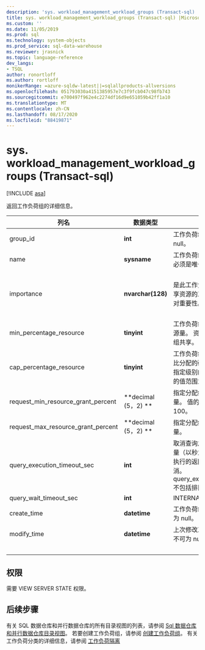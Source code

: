```yaml
---
description: 'sys. workload_management_workload_groups (Transact-sql) '
title: sys. workload_management_workload_groups (Transact-sql) |Microsoft Docs
ms.custom: ''
ms.date: 11/05/2019
ms.prod: sql
ms.technology: system-objects
ms.prod_service: sql-data-warehouse
ms.reviewer: jrasnick
ms.topic: language-reference
dev_langs:
- TSQL
author: ronortloff
ms.author: rortloff
monikerRange: =azure-sqldw-latest||=sqlallproducts-allversions
ms.openlocfilehash: 051793030a4151385957e7c3f9fcb047c98fb743
ms.sourcegitcommit: e700497f962e4c2274df16d9e651059b42ff1a10
ms.translationtype: MT
ms.contentlocale: zh-CN
ms.lasthandoff: 08/17/2020
ms.locfileid: "88419871"
---
```

# <a name="sysworkload_management_workload_groups-transact-sql"></a>sys. workload_management_workload_groups (Transact-sql) 

[!INCLUDE [asa](../../includes/applies-to-version/asa.md)]

 返回工作负荷组的详细信息。  
  
|列名|数据类型|说明|范围|  
|-----------------|---------------|-----------------|-----------|
|group_id|**int**|工作负荷组的唯一 ID。 不可为 null。||
|name|**sysname**|工作负荷组的名称。 对于实例必须是唯一的。  不可为 null。||
|importance|**nvarchar(128)**|是此工作负荷组中的请求与共享资源的工作负荷组之间的相对重要性。 不可为 null。|low、below_normal、normal (默认) 、above_normal、高||
|min_percentage_resource|**tinyint**|工作负荷组中的请求的保证资源量。 资源不与其他工作负荷组共享。 不可为 null。||
|cap_percentage_resource|**tinyint**|工作负荷组中请求的资源百分比分配的硬上限。 限制分配给指定级别的最大资源数。 允许的值范围为 1 到 100。||
|request_min_resource_grant_percent|**decimal (5，2) **|指定分配给请求的最小资源量。 值的允许范围是从0.75 到100。||
|request_max_resource_grant_percent |**decimal (5，2) **|指定分配给请求的最大资源量。||
|query_execution_timeout_sec|**int**|取消查询之前允许的执行时间量（以秒为单位）。  查询在达到执行的返回阶段后，便无法取消。  query_execution_timeout_sec 不包括排队所用的时间。|
|query_wait_timeout_sec|**int**|INTERNAL||
|create_time|**datetime**|工作负荷组的创建时间。 不可为 null。||
modify_time|**datetime**|上次修改工作负荷组的时间。 不可为 null。||
|&nbsp;||||
  
## <a name="permissions"></a>权限

需要 VIEW SERVER STATE 权限。

## <a name="next-steps"></a>后续步骤

 有关 SQL 数据仓库和并行数据仓库的所有目录视图的列表，请参阅 [Sql 数据仓库和并行数据仓库目录视图](../../relational-databases/system-catalog-views/sql-data-warehouse-and-parallel-data-warehouse-catalog-views.md)。 若要创建工作负荷组，请参阅 [创建工作负荷组](../../t-sql/statements/create-workload-group-transact-sql.md)。 有关工作负荷分类的详细信息，请参阅 [工作负荷隔离](/azure/sql-data-warehouse/sql-data-warehouse-workload-isolation)

